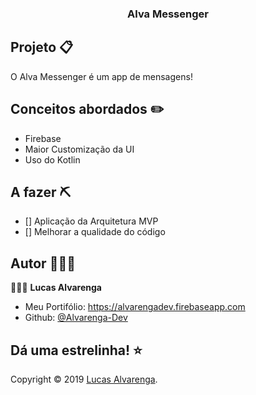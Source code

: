 <h3 align="center">Alva Messenger</h3>

## Projeto 📋

<p>O Alva Messenger é um app de mensagens!</p>

## Conceitos abordados ✏️

- Firebase 
- Maior Customização da UI
- Uso do Kotlin

## A fazer ⛏

- [] Aplicação da Arquitetura MVP
- [] Melhorar a qualidade do código

## Autor 🙋🏻‍♂️

💁🏻‍♂️ **Lucas Alvarenga**

* Meu Portifólio: https://alvarengadev.firebaseapp.com
* Github: [@Alvarenga-Dev](https://github.com/Alvarenga-Dev)

## Dá uma estrelinha! ⭐️

Copyright © 2019 [Lucas Alvarenga](https://github.com/Alvarenga-Dev). <br/>
